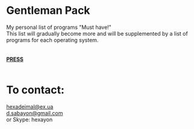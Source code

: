 # Gentleman Pack
My personal list of programs "Must have!" <br>
This list will gradually become more and will be supplemented by a list of programs for each operating system.<br><br>
<br>
<a href="https://github.com/Hexayon/gentleman-pack/blob/master/list.md"><strong>PRESS</strong></a><br>
<br>
# To contact:
 hexadeimal@ex.ua <br>
 d.sabayon@gmail.com<br>
 or Skype: hexayon
